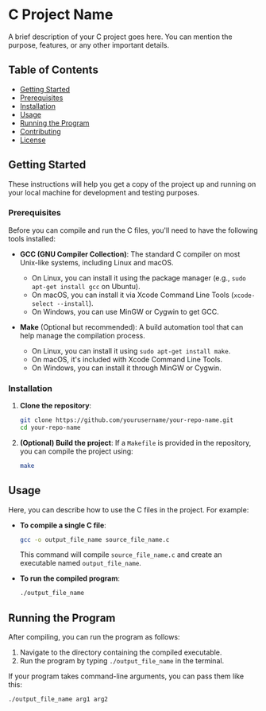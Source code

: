 # C Project Name

A brief description of your C project goes here. You can mention the purpose, features, or any other important details.

## Table of Contents

- [Getting Started](#getting-started)
- [Prerequisites](#prerequisites)
- [Installation](#installation)
- [Usage](#usage)
- [Running the Program](#running-the-program)
- [Contributing](#contributing)
- [License](#license)

## Getting Started

These instructions will help you get a copy of the project up and running on your local machine for development and testing purposes.

### Prerequisites

Before you can compile and run the C files, you'll need to have the following tools installed:

- **GCC (GNU Compiler Collection)**: The standard C compiler on most Unix-like systems, including Linux and macOS.
  - On Linux, you can install it using the package manager (e.g., `sudo apt-get install gcc` on Ubuntu).
  - On macOS, you can install it via Xcode Command Line Tools (`xcode-select --install`).
  - On Windows, you can use MinGW or Cygwin to get GCC.

- **Make** (Optional but recommended): A build automation tool that can help manage the compilation process.
  - On Linux, you can install it using `sudo apt-get install make`.
  - On macOS, it's included with Xcode Command Line Tools.
  - On Windows, you can install it through MinGW or Cygwin.

### Installation

1. **Clone the repository**:
    ```bash
    git clone https://github.com/yourusername/your-repo-name.git
    cd your-repo-name
    ```

2. **(Optional) Build the project**:
    If a `Makefile` is provided in the repository, you can compile the project using:
    ```bash
    make
    ```

## Usage

Here, you can describe how to use the C files in the project. For example:

- **To compile a single C file**:
    ```bash
    gcc -o output_file_name source_file_name.c
    ```
    This command will compile `source_file_name.c` and create an executable named `output_file_name`.

- **To run the compiled program**:
    ```bash
    ./output_file_name
    ```

## Running the Program

After compiling, you can run the program as follows:

1. Navigate to the directory containing the compiled executable.
2. Run the program by typing `./output_file_name` in the terminal.

If your program takes command-line arguments, you can pass them like this:

```bash
./output_file_name arg1 arg2
